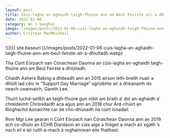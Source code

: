 ```yaml
---
layout: post
title: Cùis-lagha an-aghaidh taigh-fhuine ann am Beul Feirste air a dhiùltadh
date: 2022-01-06
category: An t-Saoghal
image: /images/posts/2022-01-06-cuis-lagha-an-aghaidh-taigh-fhuine-ann-am-beul-feirste-air-a-dhiultadh.webp
author: Crìstean MacMhìcheil
---
```


![]({{ site.baseurl }}/images/posts/2022-01-06-cuis-lagha-an-aghaidh-taigh-fhuine-ann-am-beul-feirste-air-a-dhiultadh.webp)

Tha Cùirt Eòrpach nan Còraichean Daonna air cùis-lagha an-aghaidh taigh-fhuine ann am Beul Feirste a dhiùltadh.

<!--more-->

Chaidh Ashers Baking a dhìteadh ann an 2015 airson leth-breith nuair a dhiùlt iad cèic le “Support Gay Marriage” sgrìobhte air a dhèanamh do neach-ceannaich, Gareth Lee.

Thuirt luchd-seilbh an taigh-fhuine gun robh am brath a’ dol an-aghaidh a’ chreideimh Chrìosdaidh aca agus ann an 2018 chur Àrd-chùirt an Rìoghachd Aonaichte car de cho-dhùnadh na cùirt ionadail.

Rinn Mgr Lee gearan ri Cùirt Eòrpach nan Còraichean Daonna ann an 2019 ach co-dhùin an ECHR Diardaoin an cùis aige a thilgeil a-mach air sgàth ’s nach eil e air ruith a-mach à roghainnean eile fhathast.
